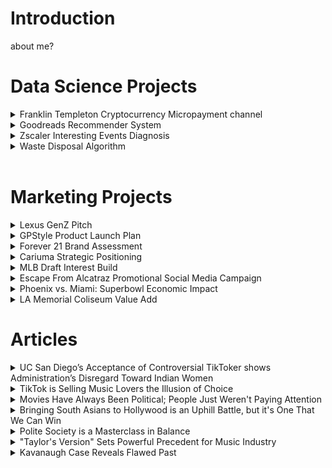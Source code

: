 
# Introduction 
about me?
<br>


# Data Science Projects 
<details>
<summary> Franklin Templeton Cryptocurrency Micropayment channel </summary>
about 
 <br>
 <br></details>


<details>
<summary>Goodreads Recommender System</summary>
about
 <br>
 <br></details>


<details>
<summary>Zscaler Interesting Events Diagnosis</summary>
about
 <br>
 <br></details>


<details>
<summary>Waste Disposal Algorithm</summary>
about
 <br>
</details>
<br>

# Marketing Projects 
<details>
<summary> Lexus GenZ Pitch </summary>
about 
 <br>
 <br></details>

<details>
<summary> GPStyle Product Launch Plan </summary>
about 
 <br>
 <br></details>

<details>
<summary> Forever 21 Brand Assessment </summary>
about 
 <br>
 <br></details>

 <details>
<summary> Cariuma Strategic Positioning </summary>
about 
 <br>
 <br></details>

 <details>
<summary> MLB Draft Interest Build </summary>
about 
 <br>
 <br></details>

<details>
<summary> Escape From Alcatraz Promotional Social Media Campaign </summary>
about 
 <br>
 <br></details>

 <details>
<summary> Phoenix vs. Miami: Superbowl Economic Impact </summary>
about 
 <br>
 <br></details>

 <details>
<summary> LA Memorial Coliseum Value Add </summary>
about 
 <br>
 <br></details>

 # Articles 
<details>
<summary> UC San Diego’s Acceptance of Controversial TikToker shows Administration’s Disregard Toward Indian Women </summary>
about 
 <br>
 <br></details>

 <details>
<summary>  TikTok is Selling Music Lovers the Illusion of Choice </summary>
about 
 <br>
 <br></details>

 <details>
<summary> Movies Have Always Been Political; People Just Weren't Paying Attention </summary>
about 
 <br>
 <br></details>

 <details>
<summary> Bringing South Asians to Hollywood is an Uphill Battle, but it's One That We Can Win  </summary>
about 
 <br>
 <br></details>

 <details>
<summary> Polite Society is a Masterclass in Balance </summary>
about 
 <br>
 <br></details>

 <details>
<summary> "Taylor's Version" Sets Powerful Precedent for Music Industry </summary>
about 
 <br>
 <br></details>

 <details>
<summary> Kavanaugh Case Reveals Flawed Past </summary>
about 
 <br>
 <br></details>
